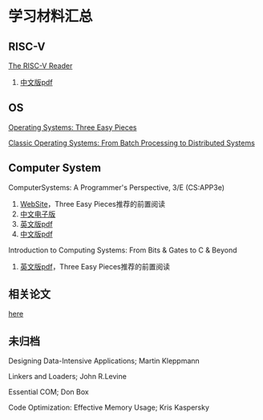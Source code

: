 # 学习材料汇总

## RISC-V

[The RISC-V Reader](http://www.riscvbook.com/)

1.  [中文版pdf](RISC-V-Reader-Chinese-v2p1.pdf)

## OS

[Operating Systems: Three Easy Pieces](https://pages.cs.wisc.edu/~remzi/OSTEP/)

[Classic Operating Systems: From Batch Processing to Distributed Systems](Classic_Operating_Systems_From_Batch_Processing_To_Distributed_Systems.pdf)

## Computer System

ComputerSystems: A Programmer's Perspective, 3/E (CS:APP3e)

1. [WebSite](https://csapp.cs.cmu.edu/)，Three Easy Pieces推荐的前置阅读
2. [中文电子版](https://hansimov.gitbook.io/csapp/)
3. [英文版pdf](Computer_Systems_A_Programmers_Perspective,3rd.pdf)
4. [中文版pdf](深入理解计算机系统.pdf)

Introduction to Computing Systems: From Bits & Gates to C & Beyond

1. [英文版pdf](Introduction_to_Computing_Systems_From_Bits_&_Gates_to_C_C++&Beyond,3rd.pdf)，Three Easy Pieces推荐的前置阅读

## 相关论文

[here](https://github.com/chyyuu/aos_course_info/blob/master/readinglist.md)

## 未归档

Designing Data-Intensive Applications; Martin Kleppmann

Linkers and Loaders; John R.Levine

Essential COM; Don Box

Code Optimization: Effective Memory Usage; Kris Kaspersky